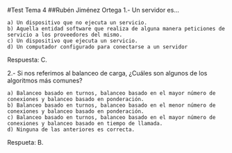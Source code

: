 #Test Tema 4
##Rubén Jiménez Ortega
1.- Un servidor es...
	
	a) Un dispositivo que no ejecuta un servicio.
	b) Aquella entidad software que realiza de alguna manera peticiones de servicio a los proveedores del mismo.
	c) Un dispositivo que ejecuta un servicio.
	d) Un computador configurado para conectarse a un servidor
Respuesta: C.

2.- Si nos referimos al balanceo de carga, ¿Cuáles son algunos de los algoritmos más comunes?

	a) Balanceo basado en turnos, balanceo basado en el mayor número de conexiones y balanceo basado en ponderación.
	b) Balanceo basado en turnos, balanceo basado en el menor número de conexiones y balanceo basado en ponderación.
	c) Balanceo basado en turnos, balanceo basado en el mayor número de conexiones y balanceo basado en tiempo de llamada.
	d) Ninguna de las anteriores es correcta.
Respueta: B.
